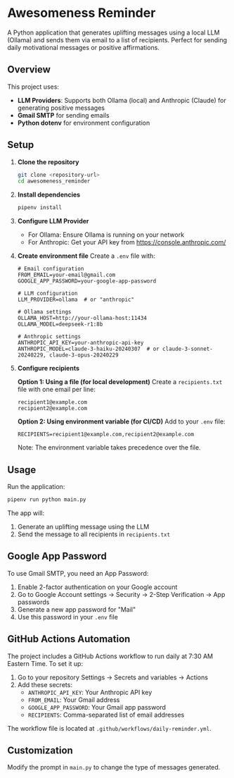 # Awesomeness Reminder

A Python application that generates uplifting messages using a local LLM (Ollama) and sends them via email to a list of recipients. Perfect for sending daily motivational messages or positive affirmations.

## Overview

This project uses:
- **LLM Providers**: Supports both Ollama (local) and Anthropic (Claude) for generating positive messages
- **Gmail SMTP** for sending emails
- **Python dotenv** for environment configuration

## Setup

1. **Clone the repository**
   ```bash
   git clone <repository-url>
   cd awesomeness_reminder
   ```

2. **Install dependencies**
   ```bash
   pipenv install
   ```

3. **Configure LLM Provider**
   - For Ollama: Ensure Ollama is running on your network
   - For Anthropic: Get your API key from https://console.anthropic.com/

4. **Create environment file**
   Create a `.env` file with:
   ```
   # Email configuration
   FROM_EMAIL=your-email@gmail.com
   GOOGLE_APP_PASSWORD=your-google-app-password
   
   # LLM configuration
   LLM_PROVIDER=ollama  # or "anthropic"
   
   # Ollama settings
   OLLAMA_HOST=http://your-ollama-host:11434
   OLLAMA_MODEL=deepseek-r1:8b
   
   # Anthropic settings
   ANTHROPIC_API_KEY=your-anthropic-api-key
   ANTHROPIC_MODEL=claude-3-haiku-20240307  # or claude-3-sonnet-20240229, claude-3-opus-20240229
   ```

5. **Configure recipients**
   
   **Option 1: Using a file (for local development)**
   Create a `recipients.txt` file with one email per line:
   ```
   recipient1@example.com
   recipient2@example.com
   ```
   
   **Option 2: Using environment variable (for CI/CD)**
   Add to your `.env` file:
   ```
   RECIPIENTS=recipient1@example.com,recipient2@example.com
   ```
   
   Note: The environment variable takes precedence over the file.

## Usage

Run the application:
```bash
pipenv run python main.py
```

The app will:
1. Generate an uplifting message using the LLM
2. Send the message to all recipients in `recipients.txt`

## Google App Password

To use Gmail SMTP, you need an App Password:
1. Enable 2-factor authentication on your Google account
2. Go to Google Account settings → Security → 2-Step Verification → App passwords
3. Generate a new app password for "Mail"
4. Use this password in your `.env` file

## GitHub Actions Automation

The project includes a GitHub Actions workflow to run daily at 7:30 AM Eastern Time. To set it up:

1. Go to your repository Settings → Secrets and variables → Actions
2. Add these secrets:
   - `ANTHROPIC_API_KEY`: Your Anthropic API key
   - `FROM_EMAIL`: Your Gmail address
   - `GOOGLE_APP_PASSWORD`: Your Gmail app password
   - `RECIPIENTS`: Comma-separated list of email addresses

The workflow file is located at `.github/workflows/daily-reminder.yml`.

## Customization

Modify the prompt in `main.py` to change the type of messages generated.
